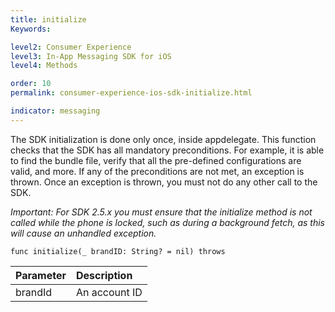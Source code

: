 ```yaml
---
title: initialize
Keywords:

level2: Consumer Experience
level3: In-App Messaging SDK for iOS
level4: Methods

order: 10
permalink: consumer-experience-ios-sdk-initialize.html

indicator: messaging
---
```


The SDK initialization is done only once, inside appdelegate. This function checks that the SDK has all mandatory preconditions. For example, it is able to find the bundle file, verify that all the pre-defined configurations are valid, and more. If any of the preconditions are not met, an exception is thrown. Once an exception is thrown, you must not do any other call to the SDK. 

*Important: For SDK 2.5.x you must ensure that the initialize method is not called while the phone is locked, such as during a background fetch, as this will cause an unhandled exception.*

`func initialize(_ brandID: String? = nil) throws`

| Parameter | Description |
| :--- | :--- |
| brandId | An account ID |
